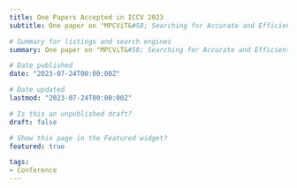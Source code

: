 ```yaml
---
title: One Papers Accepted in ICCV 2023
subtitle: One paper on "MPCViT&#58; Searching for Accurate and Efficient MPC-Friendly Vision Transformer with Heterogeneous Attention" is accpeted by ICCV'2023.

# Summary for listings and search engines
summary: One paper on "MPCViT&#58; Searching for Accurate and Efficient MPC-Friendly Vision Transformer with Heterogeneous Attention" is accepted by ICCV'2023.

# Date published
date: "2023-07-24T00:00:00Z"

# Date updated
lastmod: "2023-07-24T00:00:00Z"

# Is this an unpublished draft?
draft: false

# Show this page in the Featured widget?
featured: true

tags:
- Conference
---
```


